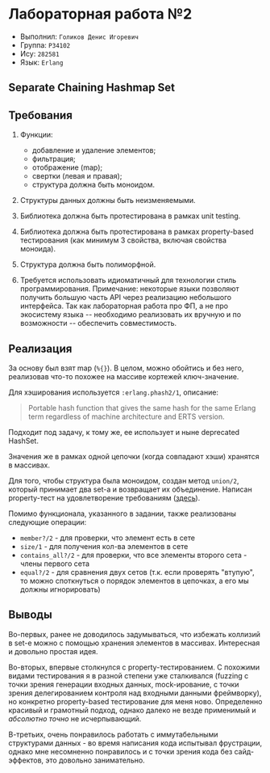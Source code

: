 # Лабораторная работа №2

- Выполнил: `Голиков Денис Игоревич`
- Группа: `P34102`
- Ису: `282581`
- Язык: `Erlang`

## Separate Chaining Hashmap Set

## Требования

1. Функции:

    - добавление и удаление элементов;
    - фильтрация;
    - отображение (map);
    - свертки (левая и правая);
    - структура должна быть моноидом.

2. Структуры данных должны быть неизменяемыми.
3. Библиотека должна быть протестирована в рамках unit testing.
4. Библиотека должна быть протестирована в рамках property-based тестирования (как минимум 3 свойства, включая свойства моноида).
5. Структура должна быть полиморфной.
6. Требуется использовать идиоматичный для технологии стиль программирования. Примечание: некоторые языки позволяют получить большую часть API через реализацию небольшого интерфейса. Так как лабораторная работа про ФП, а не про экосистему языка -- необходимо реализовать их вручную и по возможности -- обеспечить совместимость.

## Реализация

За основу был взят map (`%{}`). В целом, можно обойтись и без него, реализовав что-то похожее на массиве кортежей ключ-значение.

Для хэширования используется `:erlang.phash2/1`, описание:

> Portable hash function that gives the same hash for the same Erlang term
regardless of machine architecture and ERTS version.

Подходит под задачу, к тому же, ее использует и ныне deprecated HashSet.

Значения же в рамках одной цепочки (когда совпадают хэши) хранятся в массивах.

Для того, чтобы структура была моноидом, создан метод `union/2`, который принимает два set-а и возвращает их объединение. Написан property-тест на удовлетворение требованиям ([здесь](https://github.com/Denoske/functional_programming/blob/main/lab_2/test/lab2_app.erl)).

Помимо функционала, указанного в задании, также реализованы следующие операции:

- `member?/2` - для проверки, что элемент есть в сете
- `size/1` - для получения кол-ва элементов в сете
- `contains_all?/2` - для проверки, что все элементы второго сета - члены первого сета
- `equal?/2` - для сравнения двух сетов (т.к. если проверять "втупую", то можно споткнуться о порядок элементов в цепочках, а его мы должны игнорировать)


## Выводы

Во-первых, ранее не доводилось задумываться, что избежать коллизий в set-е можно с помощью хранения элементов в массивах. Интересная и довольно простая идея.

Во-вторых, впервые столкнулся с property-тестированием. С похожими видами тестирования я в разной степени уже сталкивался (fuzzing с точки зрения генерации входных данных, mock-ирование, с точки зрения делегированием контроля над входными данными фреймворку), но конкретно property-based тестирование для меня ново. Определенно красивый и грамотный подход, однако далеко не везде применимый и _абсолютно точно_ не исчерпывающий.

В-третьих, очень понравилось работать с иммутабельными структурами данных - во время написания кода испытывал фрустрации, однако мне несомненно понравилось и с точки зрения кода без сайд-эффектов, это довольно занимательно.

